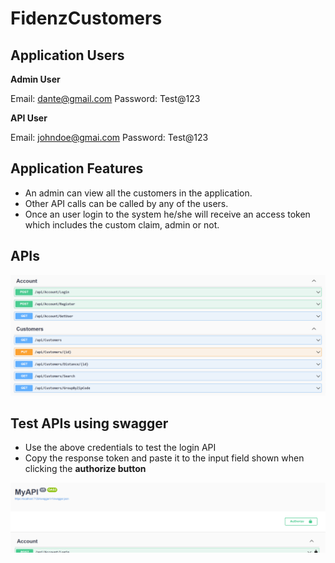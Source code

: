 # FidenzCustomers

## Application Users

**Admin User**

Email: dante@gmail.com
Password: Test@123

**API User**

Email: johndoe@gmai.com
Password: Test@123

## Application Features

- An admin can view all the customers in the application.
- Other API calls can be called by any of the users.
- Once an user login to the system he/she will receive an access token which includes the custom claim, admin or not.

## APIs

![APIs](image.png)

## Test APIs using swagger

- Use the above credentials to test the login API
- Copy the response token and paste it to the input field shown when clicking the **authorize button**

![Alt text](image-1.png)
